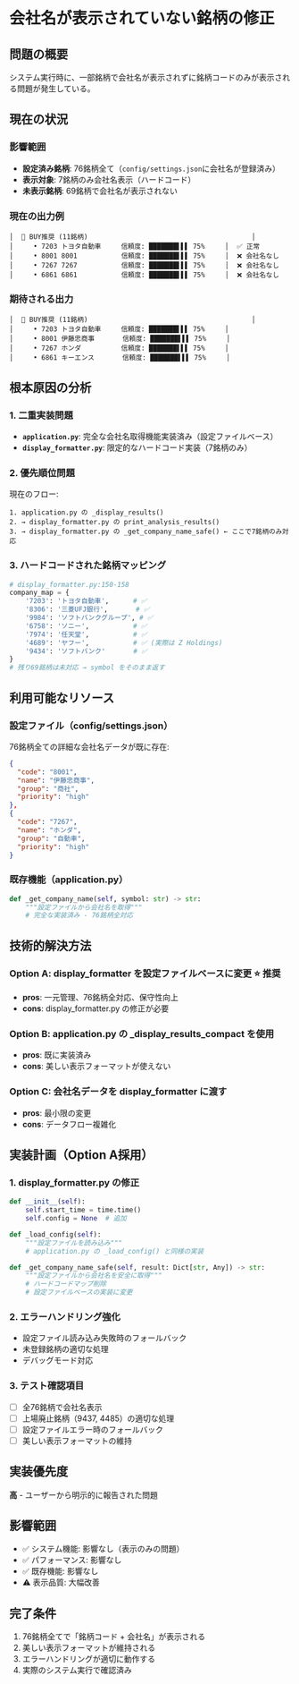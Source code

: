 # 会社名が表示されていない銘柄の修正

## 問題の概要
システム実行時に、一部銘柄で会社名が表示されずに銘柄コードのみが表示される問題が発生している。

## 現在の状況

### 影響範囲
- **設定済み銘柄**: 76銘柄全て（`config/settings.json`に会社名が登録済み）
- **表示対象**: 7銘柄のみ会社名表示（ハードコード）
- **未表示銘柄**: 69銘柄で会社名が表示されない

### 現在の出力例
```
│  🚀 BUY推奨 (11銘柄)                                         │
│     • 7203 トヨタ自動車     信頼度: ███████▌▌▌ 75%     │  ✅ 正常
│     • 8001 8001           信頼度: ███████▌▌▌ 75%     │  ❌ 会社名なし
│     • 7267 7267           信頼度: ███████▌▌▌ 75%     │  ❌ 会社名なし
│     • 6861 6861           信頼度: ███████▌▌▌ 75%     │  ❌ 会社名なし
```

### 期待される出力
```
│  🚀 BUY推奨 (11銘柄)                                         │
│     • 7203 トヨタ自動車     信頼度: ███████▌▌▌ 75%     │
│     • 8001 伊藤忠商事       信頼度: ███████▌▌▌ 75%     │
│     • 7267 ホンダ          信頼度: ███████▌▌▌ 75%     │
│     • 6861 キーエンス       信頼度: ███████▌▌▌ 75%     │
```

## 根本原因の分析

### 1. 二重実装問題
- **`application.py`**: 完全な会社名取得機能実装済み（設定ファイルベース）
- **`display_formatter.py`**: 限定的なハードコード実装（7銘柄のみ）

### 2. 優先順位問題
現在のフロー:
```
1. application.py の _display_results() 
2. → display_formatter.py の print_analysis_results()
3. → display_formatter.py の _get_company_name_safe() ← ここで7銘柄のみ対応
```

### 3. ハードコードされた銘柄マッピング
```python
# display_formatter.py:150-158
company_map = {
    '7203': 'トヨタ自動車',      # ✅
    '8306': '三菱UFJ銀行',       # ✅  
    '9984': 'ソフトバンクグループ', # ✅
    '6758': 'ソニー',           # ✅
    '7974': '任天堂',           # ✅
    '4689': 'ヤフー',           # ✅ (実際は Z Holdings)
    '9434': 'ソフトバンク'       # ✅
}
# 残り69銘柄は未対応 → symbol をそのまま返す
```

## 利用可能なリソース

### 設定ファイル（config/settings.json）
76銘柄全ての詳細な会社名データが既に存在:
```json
{
  "code": "8001",
  "name": "伊藤忠商事",
  "group": "商社", 
  "priority": "high"
},
{
  "code": "7267", 
  "name": "ホンダ",
  "group": "自動車",
  "priority": "high"
}
```

### 既存機能（application.py）
```python
def _get_company_name(self, symbol: str) -> str:
    """設定ファイルから会社名を取得"""
    # 完全な実装済み - 76銘柄全対応
```

## 技術的解決方法

### Option A: display_formatter を設定ファイルベースに変更 ⭐ **推奨**
- **pros**: 一元管理、76銘柄全対応、保守性向上
- **cons**: display_formatter.py の修正が必要

### Option B: application.py の _display_results_compact を使用
- **pros**: 既に実装済み
- **cons**: 美しい表示フォーマットが使えない

### Option C: 会社名データを display_formatter に渡す
- **pros**: 最小限の変更
- **cons**: データフロー複雑化

## 実装計画（Option A採用）

### 1. display_formatter.py の修正
```python
def __init__(self):
    self.start_time = time.time()
    self.config = None  # 追加

def _load_config(self):
    """設定ファイルを読み込み"""
    # application.py の _load_config() と同様の実装

def _get_company_name_safe(self, result: Dict[str, Any]) -> str:
    """設定ファイルから会社名を安全に取得"""
    # ハードコードマップ削除
    # 設定ファイルベースの実装に変更
```

### 2. エラーハンドリング強化
- 設定ファイル読み込み失敗時のフォールバック
- 未登録銘柄の適切な処理
- デバッグモード対応

### 3. テスト確認項目
- [ ] 全76銘柄で会社名表示
- [ ] 上場廃止銘柄（9437, 4485）の適切な処理
- [ ] 設定ファイルエラー時のフォールバック
- [ ] 美しい表示フォーマットの維持

## 実装優先度
**高** - ユーザーから明示的に報告された問題

## 影響範囲
- ✅ システム機能: 影響なし（表示のみの問題）
- ✅ パフォーマンス: 影響なし
- ✅ 既存機能: 影響なし
- ⚠️ 表示品質: 大幅改善

## 完了条件
1. 76銘柄全てで「銘柄コード + 会社名」が表示される
2. 美しい表示フォーマットが維持される  
3. エラーハンドリングが適切に動作する
4. 実際のシステム実行で確認済み